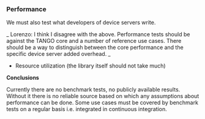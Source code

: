 ### Performance


We must also test what developers of device servers write.

_ Lorenzo: I think I disagree with the above. Performance tests should be against the TANGO core and a number of reference use cases. There should be a way to distinguish between the core performance and the specific device server added overhead. _

- Resource utilization (the library itself should not take much)

**Conclusions**

Currently there are no benchmark tests, no publicly available results. Without it there is no reliable source based on which any assumptions about performance can be done. Some use cases must be covered by benchmark tests on a regular basis i.e. integrated in continuous integration. 
